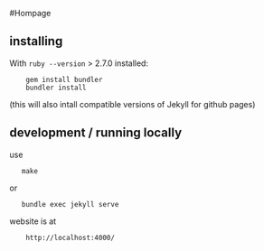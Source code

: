 #Hompage

## installing

With `ruby --version` > 2.7.0 installed:

        gem install bundler
        bundler install
		
(this will also intall compatible versions of Jekyll for github pages)

## development / running locally

use

       make

or

       bundle exec jekyll serve

website is at

        http://localhost:4000/

